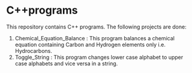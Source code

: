 # C++programs
This repository contains C++ programs.
The following projects are done:
1) Chemical_Equation_Balance : This program balances a chemical equation containing Carbon and Hydrogen elements only i.e. Hydrocarbons.
2) Toggle_String : This program changes lower case alphabet to upper case alphabets and vice versa in a string.
